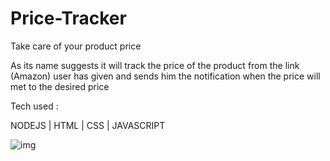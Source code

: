# Price-Tracker
Take care of your product price


As its name suggests it will track the price of the product from the link (Amazon) user has given and sends him the notification when the price will met to the desired price

Tech used :

  NODEJS | HTML | CSS | JAVASCRIPT
  
  
![img](https://user-images.githubusercontent.com/88222961/212422590-96ecb0ae-8ae7-4db1-b7d8-b97e6cf66ba4.jpg)
